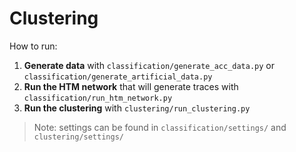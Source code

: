 # Clustering

How to run:
1. **Generate data** with `classification/generate_acc_data.py` or 
`classification/generate_artificial_data.py` 
2. **Run the HTM network** that will generate traces with 
`classification/run_htm_network.py`
3. **Run the clustering** with `clustering/run_clustering.py`

> Note: settings can be found in `classification/settings/` and 
`clustering/settings/` 